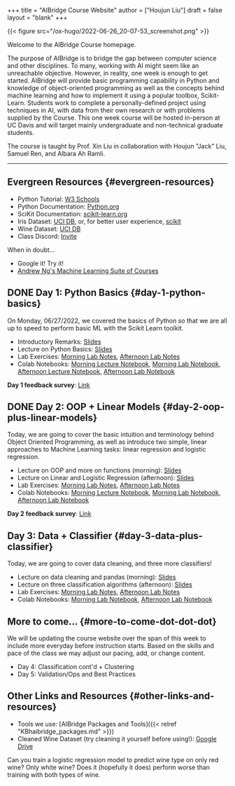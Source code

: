 +++
title = "AIBridge Course Website"
author = ["Houjun Liu"]
draft = false
layout = "blank"
+++

{{< figure src="/ox-hugo/2022-06-26_20-07-53_screenshot.png" >}}

Welcome to the AIBridge Course homepage.

The purpose of AIBridge is to bridge the gap between computer science and other disciplines. To many, working with AI might seem like an unreachable objective. However, in reality, one week is enough to get started. AIBridge will provide basic programming capability in Python and knowledge of object-oriented programming as well as the concepts behind machine learning and how to implement it using a popular toolbox, Scikit-Learn. Students work to complete a personally-defined project using techniques in AI, with data from their own research or with problems supplied by the Course. This one week course will be hosted in-person at UC Davis and will target mainly undergraduate and non-technical graduate students.

The course is taught by Prof. Xin Liu in collaboration with Houjun "Jack" Liu, Samuel Ren, and Albara Ah Ramli.

---


## Evergreen Resources {#evergreen-resources}

-   Python Tutorial: [W3 Schools](https://www.w3schools.com/python/)
-   Python Documentation: [Python.org](https://docs.python.org/3/)
-   SciKit Documentation: [scikit-learn.org](https://scikit-learn.org/stable/getting_started.html)
-   Iris Dataset: [UCI DB](https://archive.ics.uci.edu/ml/datasets/iris), or, for better user experience, [scikit](https://scikit-learn.org/stable/auto_examples/datasets/plot_iris_dataset.html)
-   Wine Dataset: [UCI DB](https://archive.ics.uci.edu/ml/datasets/wine+quality)
-   Class Discord: [Invite](https://discord.gg/DNj7masa)

When in doubt...

-   Google it! Try it!
-   [Andrew Ng's Machine Learning Suite of Courses](https://www.coursera.org/specializations/machine-learning-introduction#courses)


## <span class="org-todo done DONE">DONE</span> Day 1: Python Basics {#day-1-python-basics}

On Monday, 06/27/2022, we covered the basics of Python so that we are all up to speed to perform basic ML with the Scikit Learn toolkit.

-   Introductory Remarks: [Slides](https://drive.google.com/file/d/1XPkB9GL6rG2F5s5ydTsJOMg33y87HEBB/view?usp=sharing)
-   Lecture on Python Basics: [Slides](https://drive.google.com/file/d/1udI-c1roIS7Fb1cgGQOzRc7a6dfYZWu8/view?usp=sharing)
-   Lab Exercises: [Morning Lab Notes](https://drive.google.com/file/d/1oomPZGg9NUgDhi6S_RuTH60Vzlv5kD8z/view?usp=sharing), [Afternoon Lab Notes](https://drive.google.com/file/d/1nG_hQ02GDpHpIlwJ6VOGRqU8obv4dCx_/view?usp=sharing)
-   Colab Notebooks: [Morning Lecture Notebook](https://colab.research.google.com/drive/1EKSvewySaceQqSzy_sNJTWeWuEjE-T1n?usp=sharing), [Morning Lab Notebook](https://colab.research.google.com/drive/1jo5MMQsfkQ3IQ0pYI9G0pgp5bea6lUnZ?usp=sharing), [Afternoon Lecture Notebook](https://colab.research.google.com/drive/1FuFlG5UnP3H0dgFyvBG9kb21deW2UHIU#scrollTo=rTxx-vWi-qct), [Afternoon Lab Notebook](https://colab.research.google.com/drive/1HxWScbDZ0AuBrIZ0N2QDlrVzJBXORFi_#scrollTo=TkGfQYJmI3j1)

****Day 1 feedback survey****: [Link](https://forms.gle/KAdWJLDM9saTZCrT8)


## <span class="org-todo done DONE">DONE</span> Day 2: OOP + Linear Models {#day-2-oop-plus-linear-models}

Today, we are going to cover the basic intuition and terminology behind Object Oriented Programming, as well as introduce two simple, linear approaches to Machine Learning tasks: linear regression and logistic regression.

-   Lecture on OOP and more on functions (morning): [Slides](https://drive.google.com/file/d/1udI-c1roIS7Fb1cgGQOzRc7a6dfYZWu8/view?usp=sharing)
-   Lecture on Linear and Logistic Regression (afternoon): [Slides](https://drive.google.com/file/d/1HXn7aat_bGzUh3vpQ7vQxNQvp6GrIi-6/view?usp=sharing)
-   Lab Exercises: [Morning Lab Notes](https://drive.google.com/file/d/1nidC7fOeHMWnD_QZcSasiqRxUOEx-9Cx/view?usp=sharing), [Afternoon Lab Notes](https://drive.google.com/file/d/1-PD2ZRbxyZN3kclo4FPi-cbx-wBh5cbn/view?usp=sharing)
-   Colab Notebooks: [Morning Lecture Notebook](https://colab.research.google.com/drive/1KFotnZcEKyiRjY5fRKwjLLUbaYzc6Ogi?usp=sharing), [Morning Lab Notebook](https://colab.research.google.com/drive/1gMAZPZs3y532sb3fdeXVqKNjOz-Ri8wa?usp=sharing), [Afternoon Lab Notebook](https://colab.research.google.com/drive/18f3vNcDg2WKRuip31TCPRHN_t7Fy07Q9?usp=sharing)

****Day 2 feedback survey****: [Link](https://forms.gle/VtHtozjqsB9Y113F9)


## Day 3: Data + Classifier {#day-3-data-plus-classifier}

Today, we are going to cover data cleaning, and three more classifiers!

-   Lecture on data cleaning and pandas (morning): [Slides](https://drive.google.com/file/d/1pMHtQo1iITFSMPRls2K7gc1JGd-LK2Nv/view?usp=sharing)
-   Lecture on three classification algorithms (afternoon): [Slides](https://drive.google.com/file/d/16Vjr3sXnoBTv_2vaa7cEz_t9qn_3QsrC/view?usp=sharing)
-   Lab Exercises: [Morning Lab Notes](https://drive.google.com/file/d/16ady6_tt96YgiraSzxtZ7CBdASy3SSOu/view?usp=sharing), [Afternoon Lab Notes](https://drive.google.com/file/d/1yHaSL73Tki_WULN0k85RY3wmyV3tlpLd/view?usp=sharing)
-   Colab Notebooks: [Morning Lab Notebook](https://colab.research.google.com/drive/1i_OfqkrdfNU-fiIbz0bmrKMLf_sZV4xc?usp=sharing), [Afternoon Lab Notebook](https://colab.research.google.com/drive/1aKjJVnmermrw5ysPQWHX5yUJHfVcR8FJ?usp=sharing)


## More to come... {#more-to-come-dot-dot-dot}

We will be updating the course website over the span of this week to include more everyday before instruction starts. Based on the skills and pace of the class we may adjust our pacing, add, or change content.

-   Day 4: Classification cont'd + Clustering
-   Day 5: Validation/Ops and Best Practices


## Other Links and Resources {#other-links-and-resources}

-   Tools we use: [AIBridge Packages and Tools]({{< relref "KBhaibridge_packages.md" >}})
-   Cleaned Wine Dataset (try cleaning it yourself before using!): [Google Drive](https://drive.google.com/file/d/1K54C6QOZ2xlGJls59RRCLXr4OOa-8D1l/view?usp=sharing)

Can you train a logistic regression model to predict wine type on only red wine? Only white wine? Does it (hopefully it does) perform worse than training with both types of wine.